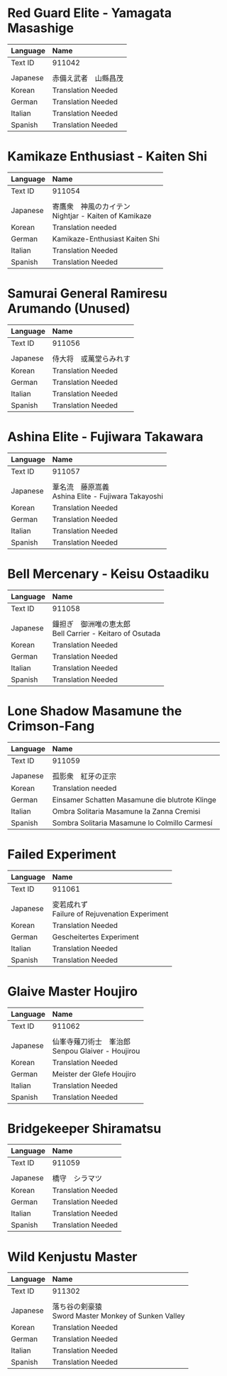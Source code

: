 # Red Guard Elite - Yamagata Masashige

| Language | Name |
| :------- | :---------- |
| Text ID | 911042 |
|||
| Japanese | 赤備え武者　山縣昌茂 |
| Korean | Translation Needed |
| German | Translation Needed |
| Italian | Translation Needed |
| Spanish | Translation Needed |

# Kamikaze Enthusiast - Kaiten Shi

| Language | Name |
| :------- | :---------- |
| Text ID | 911054 |
|||
| Japanese | 寄鷹衆　神風のカイテン <br> Nightjar - Kaiten of Kamikaze|
| Korean | Translation needed |
| German | Kamikaze-Enthusiast Kaiten Shi |
| Italian | Translation Needed |
| Spanish | Translation Needed |

# Samurai General Ramiresu Arumando (Unused)

| Language | Name |
| :------- | :---------- |
| Text ID | 911056 |
|||
| Japanese | 侍大将　或萬堂らみれす |
| Korean | Translation Needed |
| German | Translation Needed |
| Italian | Translation Needed |
| Spanish | Translation Needed |

# Ashina Elite - Fujiwara Takawara

| Language | Name |
| :------- | :---------- |
| Text ID | 911057 |
|||
| Japanese | 葦名流　藤原嵩義 <br> Ashina Elite - Fujiwara Takayoshi |
| Korean | Translation Needed |
| German | Translation Needed |
| Italian | Translation Needed |
| Spanish | Translation Needed |

# Bell Mercenary - Keisu Ostaadiku

| Language | Name |
| :------- | :---------- |
| Text ID | 911058 |
|||
| Japanese | 鐘担ぎ　御洲唯の恵太郎 <br> Bell Carrier - Keitaro of Osutada |
| Korean | Translation Needed |
| German | Translation Needed |
| Italian | Translation Needed |
| Spanish | Translation Needed |

# Lone Shadow Masamune the Crimson-Fang

| Language | Name |
| :------- | :---------- |
| Text ID | 911059 |
|||
| Japanese | 孤影衆　紅牙の正宗 |
| Korean | Translation needed |
| German | Einsamer Schatten Masamune die blutrote Klinge |
| Italian | Ombra Solitaria Masamune la Zanna Cremisi |
| Spanish | Sombra Solitaria Masamune lo Colmillo Carmesí |

# Failed Experiment

| Language | Name |
| :------- | :---------- |
| Text ID | 911061 |
|||
| Japanese | 変若成れず <br> Failure of Rejuvenation Experiment |
| Korean | Translation Needed |
| German | Gescheitertes Experiment |
| Italian | Translation Needed |
| Spanish | Translation Needed |

# Glaive Master Houjiro

| Language | Name |
| :------- | :---------- |
| Text ID | 911062 |
|||
| Japanese | 仙峯寺薙刀術士　峯治郎 <br> Senpou Glaiver - Houjirou |
| Korean | Translation Needed |
| German | Meister der Glefe Houjiro |
| Italian | Translation Needed |
| Spanish | Translation Needed |

# Bridgekeeper Shiramatsu

| Language | Name |
| :------- | :---------- |
| Text ID | 911059 |
|||
| Japanese | 橋守　シラマツ |
| Korean | Translation Needed |
| German | Translation Needed |
| Italian | Translation Needed |
| Spanish | Translation Needed |

# Wild Kenjustu Master

| Language | Name |
| :------- | :---------- |
| Text ID | 911302 |
|||
| Japanese | 落ち谷の剣豪猿 <br> Sword Master Monkey of Sunken Valley |
| Korean | Translation Needed |
| German | Translation Needed |
| Italian | Translation Needed |
| Spanish | Translation Needed |
